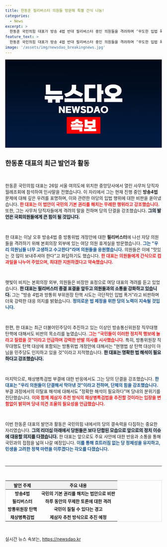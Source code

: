 ```yaml
---
title: 한동훈 필리버스터 의원들 방문해 특별 간식 나눔!
categories:
  - News
excerpt: >
  한동훈 국민의힘 대표가 방송 4법 반대 필리버스터 중인 의원들을 격려하며 ‘무도한 입법 폭거’로 민주당을 비판했습니다. 그는 “국민과 함께 지키겠다”며 강력한 의지를 내비쳤습니다.
feature_text: >
  한동훈 국민의힘 대표가 방송 4법 반대 필리버스터 중인 의원들을 격려하며 ‘무도한 입법 폭거’로 민주당을 비판했습니다. 그는 “국민과 함께 지키겠다”며 강력한 의지를 내비쳤습니다.
image: '/assets/img/newsdao_breakingnews.jpg'
---
```


<p><img src="/assets/img/newsdao_breakingnews.jpg" alt="koreaapp 속보" /></p>

<h2 data-ke-size="size26">한동훈 대표의 최근 발언과 활동</h2>

<p data-ke-size="size16">&nbsp;</p>

<p>한동훈 국민의힘 대표는 26일 서울 여의도에 위치한 중앙당사에서 열린 사무처 당직자 월례조회에 참석하여 인사말을 전했습니다. 이 자리에서 그는 현재 진행 중인 <strong>방송4법</strong> 문제에 대해 깊은 우려를 표명하며, 이와 관련한 야당의 입법 행위에 대한 비판을 쏟아냈습니다. <b><span style="color: #ee2323;">한 대표는 이 법안이 국민의 기본 권리를 해치는 무례한 행위라고 강조했습니다.</span></b> 또한, 그는 사무처 당직자들에게 격려의 말을 전하며 당의 단결을 강조했습니다. <b><span style="background-color: #21538527;">그의 발언은 국회의원들에게 큰 힘이 될 것입니다.</span></b></p>

<p data-ke-size="size16">&nbsp;</p>

<p>한 대표는 이날 오후 방송4법 중 방통위법 개정안에 대한 <strong>필리버스터</strong>에 나선 자당 의원들을 격려하기 위해 본회의장 외부에 있는 여당 의원 휴게실을 방문했습니다. <b><span style="color: #1a5490;">그는 "우리 의원님들 너무 고생하고 수고한다"라며 의원들을 응원했습니다.</span></b> 의원들은 이에 "맛있는 것 많이 보내주셔야 한다"고 화답하기도 했습니다. <b><span style="color: #ee2323;">한 대표는 의원들에게 간식으로 컵과일을 나누어 주었으며, 최대한 지원하겠다고 약속했습니다.</span></b></p>

<p data-ke-size="size16">&nbsp;</p>

<p>햇빛이 비치는 본회의장 외부, 의원들은 비장한 표정으로 여당 대표의 격려를 듣고 있었습니다. <b><span style="background-color: #21538527;">한 대표는 필리버스터 종결 표결을 앞두고 의원들과의 소통을 강화하고 있습니다.</span></b> 그는 "방송 4법과 방통위 부위원장 탄핵 시도는 극단적인 입법 폭거"라고 비판하며 더욱 강력한 대응 의지를 밝혔습니다. <b><span style="color: #1a5490;">정의로운 법 제정을 위한 당의 노력이 지속될 것입니다.</span></b></p>

<p data-ke-size="size16">&nbsp;</p>

<p>한편, 한 대표는 최근 더불어민주당이 추진하고 있는 이상인 방송통신위원장 직무대행 탄핵에 대해서도 비판의 목소리를 높였습니다. <b><span style="color: #ee2323;">그는 “국민들이 이러한 정치적 행보에 놀라고 질렸을 것”이라고 언급하며 강력한 반발 의사를 시사했습니다.</span></b> 특히, 방통위원장 직무대행도 탄핵 대상에 포함되는 방통위법 개정안에 대해서는 "현행법 상 탄핵 대상이 아님을 민주당도 인지하고 있을 것"이라고 지적했습니다. <b><span style="background-color: #21538527;">한 대표는 명확한 법 해석이 필요하다고 강조했습니다.</span></b></p>

<p data-ke-size="size16">&nbsp;</p>

<p>마지막으로, 채상병특검법 부결에 대한 반응에서도 그는 당의 단결을 강조했습니다. <b><span style="color: #1a5490;">한 대표는 "우리 의원들이 단결해서 막아낸 것"이라고 전하며, 단체의 힘을 강조했습니다.</span></b> 부결 과정에서의 이탈표 해석에 대해서도 "정확한 해석이 필요하다"며 당내의 분위기를 진단했습니다. <b><span style="color: #ee2323;">이와 함께 제삼자 추천 방식의 채상병특검법을 추진할 것이라는 입장을 변함없이 밝히며 당내 의견 조율의 필요성을 언급했습니다.</span></b></p>

<p data-ke-size="size16">&nbsp;</p>

<p>이번 한동훈 대표의 발언과 활동은 국민의힘 내에서의 당의 결속력을 다짐하는 중요한 자리였습니다. <b><span style="background-color: #21538527;">그의 리더십 아래에서 당원들은 보다 단합된 모습으로 앞으로의 정치 이슈에 대응할 의지를 다졌습니다.</span></b> 한 대표는 앞으로도 주요 사안에 대한 반응과 소통을 통해 국민과의 접점을 넓혀 나갈 예정입니다. <b><span style="color: #1a5490;">이를 통해 흐트러짐 없는 당 정체성을 유지하고, 민생을 고려한 정책 마련을 이루겠다는 각오를 다졌습니다.</span></b></p>

<p data-ke-size="size16">&nbsp;</p>

<hr/>

<p data-ke-size="size16">&nbsp;</p>

<table style="width: 100%; border: 1px solid #ddd;">
    <thead>
        <tr>
            <th style="text-align: center; background-color: #f2f2f2;"><b>발언 주제</b></th>
            <th style="text-align: center; background-color: #f2f2f2;"><b>주요 내용</b></th>
        </tr>
    </thead>
    <tbody>
        <tr>
            <td style="text-align: center; height: 17px;"><b>방송4법</b></td>
            <td style="text-align: center; height: 17px;"><b>국민의 기본 권리를 해치는 법안으로 비판</b></td>
        </tr>
        <tr>
            <td style="text-align: center; height: 17px;"><b>필리버스터</b></td>
            <td style="text-align: center; height: 17px;"><b>하루 동안의 무제한 토론에 대한 격려</b></td>
        </tr>
        <tr>
            <td style="text-align: center; height: 17px;"><b>방통위원장 탄핵</b></td>
            <td style="text-align: center; height: 17px;"><b>국민이 질릴 수 있다는 경고</b></td>
        </tr>
        <tr>
            <td style="text-align: center; height: 17px;"><b>채상병특검법</b></td>
            <td style="text-align: center; height: 17px;"><b>제삼자 추천 방식으로 추진 예정</b></td>
        </tr>
    </tbody>
</table>

<p data-ke-size="size16">&nbsp;</p>
실시간 뉴스 속보는, <a href="https://newsdao.kr" rel="dofollow">https://newsdao.kr</a>



